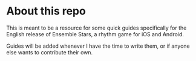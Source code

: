 # About this repo

This is meant to be a resource for some quick guides specifically for the English release of Ensemble Stars, a rhythm game for iOS and Android.

Guides will be added whenever I have the time to write them, or if anyone else wants to contribute their own.
